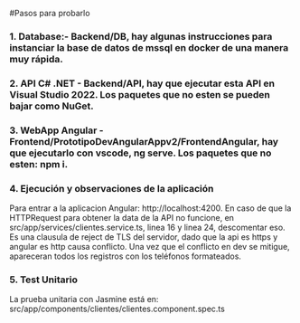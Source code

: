 #Pasos para probarlo

### 1. Database:- Backend/DB, hay algunas instrucciones para instanciar la base de datos de mssql en docker de una manera muy rápida.

### 2. API C# .NET - Backend/API, hay que ejecutar esta API en Visual Studio 2022. Los paquetes que no esten se pueden bajar como NuGet.
### 3. WebApp Angular - Frontend/PrototipoDevAngularAppv2/FrontendAngular, hay que ejecutarlo con vscode, ng serve. Los paquetes que no esten: npm i.

### 4. Ejecución y observaciones de la aplicación
Para entrar a la aplicacion Angular: http://localhost:4200.
En caso de que la HTTPRequest para obtener la data de la API no funcione, en src/app/services/clientes.service.ts, linea 16 y linea 24, descomentar eso. 
Es una clausula de reject de TLS del servidor, dado que la api es https y angular es http causa conflicto.
Una vez que el conflicto en dev se mitigue, apareceran todos los registros con los teléfonos formateados.

### 5. Test Unitario
La prueba unitaria con Jasmine está en: src/app/components/clientes/clientes.component.spec.ts
